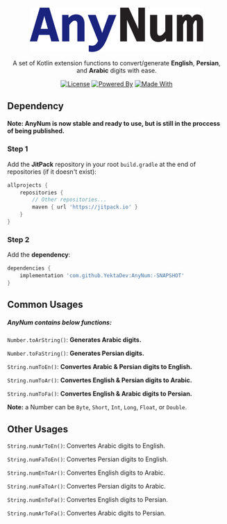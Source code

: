 <p align="center"><img src="res/AnyNum.svg" width="400" alt="AnyNum"></p>

<p align="center">A set of Kotlin extension functions to convert/generate <strong>English</strong>, <strong>Persian</strong>, and <strong>Arabic</strong> digits with ease.</p>

<p align="center">
    <a href="https://github.com/YektaDev/AnyNum/blob/main/LICENSE"><img alt="License" src="https://img.shields.io/static/v1?label=License&message=Apache-2.0&color=43A047"></a>
    <a href="https://en.wikipedia.org/wiki/Electricity"><img alt="Powered By" src="https://img.shields.io/static/v1?label=Powered%20By&message=Electricity&color=FB8C00"></a>
    <a href="https://github.com/JetBrains/kotlin"><img alt="Made With" src="https://img.shields.io/static/v1?label=Made%20With&message=Kotlin&color=D81B60"></a>
</p>

## Dependency
#### Note: AnyNum is now stable and ready to use, but is still in the proccess of being published.
### Step 1
Add the **JitPack** repository in your root `build.gradle` at the end of repositories (if it doesn't exist):
``` groovy
allprojects {
    repositories {
        // Other repositories...
        maven { url 'https://jitpack.io' }
    }
}
```
### Step 2
Add the **dependency**:
``` groovy
dependencies {
    implementation 'com.github.YektaDev:AnyNum:-SNAPSHOT'
}
```
## Common Usages
##### AnyNum contains below functions:

`Number.toArString()`: **Generates Arabic digits.**

`Number.toFaString()`: **Generates Persian digits.**

`String.numToEn()`: **Convertes Arabic & Persian digits to English.**

`String.numToAr()`: **Convertes English & Persian digits to Arabic.**

`String.numToFa()`: **Convertes English & Arabic digits to Persian.**

**Note:** a Number can be `Byte`, `Short`, `Int`, `Long`, `Float`, or `Double`.

## Other Usages

`String.numArToEn()`: Convertes Arabic digits to English.

`String.numFaToEn()`: Convertes Persian digits to English.

`String.numEnToAr()`: Convertes English digits to Arabic.

`String.numFaToAr()`: Convertes Persian digits to Arabic.

`String.numEnToFa()`: Convertes English digits to Persian.

`String.numArToFa()`: Convertes Arabic digits to Persian.

